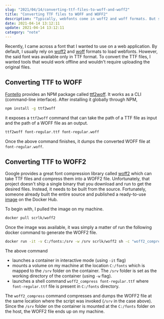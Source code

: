 ```yaml
---
slug: "2021/04/14/converting-ttf-files-to-woff-and-woff2"
title: "Converting TTF files to WOFF and WOFF2"
description: "Typically, webfonts come in woff2 and woff formats. But sometimes, a font may be available only in TTF format. Explore how to locally convert the TTF files."
date: 2021-04-14 13:12:11
update: 2021-04-14 13:12:11
category: "note"
---
```


Recently, I came across a font that I wanted to use on a web application. By default, I usually rely on [woff2](https://caniuse.com/woff2) and [woff](https://caniuse.com/woff) formats to load webfonts. However, the said font was available only in TTF format. To convert the TTF files, I wanted tools that would work offline and wouldn't require uploading the original files.

## Converting TTF to WOFF

[Fontello](https://fontello.com/) provides an NPM package called [ttf2woff](https://github.com/fontello/ttf2woff). It works as a CLI (command-line interface). After installing it globally through NPM,

```sh
npm install -g ttf2woff
```

it exposes a `ttf2woff` command that can take the path of a TTF file as input and the path of a WOFF file as an output.

```sh
ttf2woff font-regular.ttf font-regular.woff
```

Once the above command finishes, it dumps the converted WOFF file at `font-regular.woff`.

## Converting TTF to WOFF2

Google provides a great font compression library called [woff2](https://github.com/google/woff2) which can take TTF files and compress them into a WOFF2 file. Unfortunately, that project doesn't ship a single binary that you download and run to get the desired files. Instead, it needs to be built from the source. Fortunately, someone already built the entire source and published a ready-to-use [image](https://hub.docker.com/r/scrlk/woff2) on the Docker Hub.

To begin with, I pulled the image on my machine.

```sh
docker pull scrlk/woff2
```

Once the image was available, it was simply a matter of run the following docker command to generate the WOFF2 file.

```sh
docker run -it -v C:/fonts:/srv -w /srv scrlk/woff2 sh -c "woff2_compress font-regular.ttf"
```

The above command

- launches a container in interactive mode (using `-it` flag)
- mounts a volume on my machine at the location `C:/fonts` which is mapped to the `/srv` folder on the container. The `/srv` folder is set as the working directory of the container (using `-w` flag).
- launches a shell command `woff2_compress font-regular.ttf` where `font-regular.ttf` file is present in `C:/fonts` directory.

The `woff2_compress` command compresses and dumps the WOFF2 file at the same location where the script was invoked (`/srv` in the case above). Since the `/srv` folder on the container is mounted at the `C:/fonts` folder on the host, the WOFF2 file ends up on my machine.
